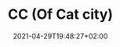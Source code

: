 ---
name: Cat
title: CC (Of Cat city)
featured_image: 'author.png'
date: 2021-04-29T19:48:27+02:00
draft: false
---